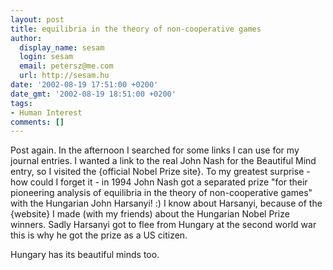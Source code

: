 ```yaml
---
layout: post
title: equilibria in the theory of non-cooperative games
author:
  display_name: sesam
  login: sesam
  email: petersz@me.com
  url: http://sesam.hu
date: '2002-08-19 17:51:00 +0200'
date_gmt: '2002-08-19 18:51:00 +0200'
tags:
- Human Interest
comments: []
---
```


Post again. In the afternoon I searched for some links I can use for my journal entries. I wanted a link to the real John Nash for the Beautiful Mind entry, so I visited the {official Nobel Prize site}. To my greatest surprise - how could I forget it - in 1994 John Nash got a separated prize "for their pioneering analysis of equilibria in the theory of non-cooperative games" with the Hungarian John Harsanyi! :) I know about Harsanyi, because of the {website} I made (with my friends) about the Hungarian Nobel Prize winners. Sadly Harsanyi got to flee from Hungary at the second world war this is why he got the prize as a US citizen.

Hungary has its beautiful minds too.
